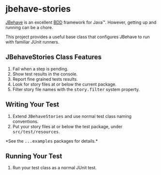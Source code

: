 jbehave-stories
===============

[JBehave](http://jbehave.org/reference/stable/) is an excellent 
[BDD](http://dannorth.net/introducing-bdd/) framework  for Java&trade;. 
However, getting up and running can be a chore. 

This project provides a useful base class that configures JBehave 
to run with familiar JUnit runners.

## JBehaveStories Class Features
1. Fail when a step is pending.
2. Show test results in the console.
3. Report fine grained tests results.
4. Look for story files at or below the current package.
5. Filter story file names with the <tt>story.filter</tt> system property.

## Writing Your Test
1. Extend <tt>JBehaveStories</tt> and use normal test class naming conventions.
2. Put your story files at or below the test package, under <tt>src/test/resources</tt>.
<p>*See the <tt>...examples</tt> packages for details.*</p>

## Running Your Test
1. Run your test class as a normal JUnit test.